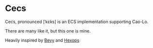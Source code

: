 # Cecs

Cecs, pronounced [ˈkɛks] is an ECS implementation supporting Cao-Lo.

There are many like it, but this one is mine.

Heavily inspired by [Bevy](https://bevyengine.org/) and [Hexops](https://devlog.hexops.com/2022/lets-build-ecs-part-2-databases/)

